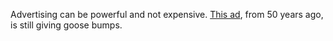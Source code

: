 Advertising can be powerful and not expensive. <a href="http://scripting.com/images/2019/12/16/warIsOver.png">This ad</a>, from 50 years ago, is still giving goose bumps. 

